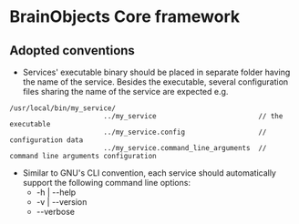 # BrainObjects Core framework

## Adopted conventions

- Services' executable binary should be placed in separate folder having the name of the service. Besides the executable, several configuration files sharing the name of the service are expected e.g.<br>

```
/usr/local/bin/my_service/
                       ../my_service                         // the executable
                       ../my_service.config                  // configuration data 
                       ../my_service.command_line_arguments  // command line arguments configuration
```

- Similar to GNU's CLI convention, each service should automatically support the following command line options:
    - \-h | \--help
    - \-v | \--version
    - \--verbose 


